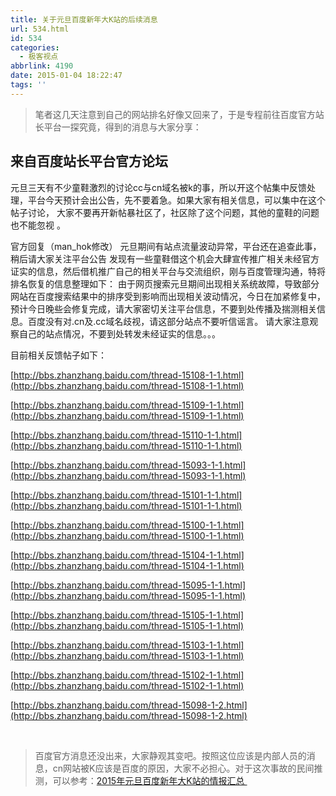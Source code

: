 ```yaml
---
title: 关于元旦百度新年大K站的后续消息
url: 534.html
id: 534
categories:
  - 极客视点
abbrlink: 4190
date: 2015-01-04 18:22:47
tags: ''
---
```


> 笔者这几天注意到自己的网站排名好像又回来了，于是专程前往百度官方站长平台一探究竟，得到的消息与大家分享：

来自百度站长平台官方论坛
------------

元旦三天有不少童鞋激烈的讨论cc与cn域名被k的事，所以开这个帖集中反馈处理，平台今天预计会出公告，先不要着急。如果大家有相关信息，可以集中在这个帖子讨论， 大家不要再开新帖暴社区了，社区除了这个问题，其他的童鞋的问题也不能忽视 。

官方回复（man_hok修改） 元旦期间有站点流量波动异常，平台还在追查此事，稍后请大家关注平台公告 发现有一些童鞋借这个机会大肆宣传推广相关未经官方证实的信息，然后借机推广自己的相关平台与交流组织，刚与百度管理沟通，特将排名恢复的信息整理如下： 由于网页搜索元旦期间出现相关系统故障，导致部分网站在百度搜索结果中的排序受到影响而出现相关波动情况，今日在加紧修复中，预计今日晚些会修复完成，请大家密切关注平台信息，不要到处传播及揣测相关信息。百度没有对.cn及.cc域名歧视，请这部分站点不要听信谣言。 请大家注意观察自己的站点情况，不要到处转发未经证实的信息。。。

目前相关反馈帖子如下：

[http://bbs.zhanzhang.baidu.com/thread-15108-1-1.html](http://bbs.zhanzhang.baidu.com/thread-15108-1-1.html)

[http://bbs.zhanzhang.baidu.com/thread-15109-1-1.html](http://bbs.zhanzhang.baidu.com/thread-15109-1-1.html)

[http://bbs.zhanzhang.baidu.com/thread-15110-1-1.html](http://bbs.zhanzhang.baidu.com/thread-15110-1-1.html)

[http://bbs.zhanzhang.baidu.com/thread-15093-1-1.html](http://bbs.zhanzhang.baidu.com/thread-15093-1-1.html)

[http://bbs.zhanzhang.baidu.com/thread-15101-1-1.html](http://bbs.zhanzhang.baidu.com/thread-15101-1-1.html)

[http://bbs.zhanzhang.baidu.com/thread-15100-1-1.html](http://bbs.zhanzhang.baidu.com/thread-15100-1-1.html)

[http://bbs.zhanzhang.baidu.com/thread-15104-1-1.html](http://bbs.zhanzhang.baidu.com/thread-15104-1-1.html)

[http://bbs.zhanzhang.baidu.com/thread-15095-1-1.html](http://bbs.zhanzhang.baidu.com/thread-15095-1-1.html)

[http://bbs.zhanzhang.baidu.com/thread-15105-1-1.html](http://bbs.zhanzhang.baidu.com/thread-15105-1-1.html)

[http://bbs.zhanzhang.baidu.com/thread-15103-1-1.html](http://bbs.zhanzhang.baidu.com/thread-15103-1-1.html)

[http://bbs.zhanzhang.baidu.com/thread-15102-1-1.html](http://bbs.zhanzhang.baidu.com/thread-15102-1-1.html)

[http://bbs.zhanzhang.baidu.com/thread-15098-1-2.html](http://bbs.zhanzhang.baidu.com/thread-15098-1-2.html)

 

> 百度官方消息还没出来，大家静观其变吧。按照这位应该是内部人员的消息，cn网站被K应该是百度的原因，大家不必担心。对于这次事故的民间推测，可以参考：[2015年元旦百度新年大K站的情报汇总 ](http://wangbaiyuan.cn/523.html)